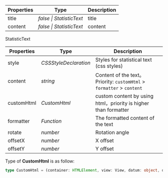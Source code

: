 | Properties | Type                   | Description |
| ---------- | ---------------------- | ----------- |
| title      | _false \| StatisticText_ | title       |
| content    | _false \| StatisticText_ | content     |

StatisticText

| Properties | Type     | Description                       |
| ---------- | -------- | --------------------------------- |
| style      | _CSSStyleDeclaration_   | Styles for statistical text (css styles)       |
| content | _string_ | Content of the text。Priority: `customHtml` > `formatter` > `content` |
| customHtml | _CustomHtml_ | custom content by using html，priority is higher than formatter |
| formatter  | _Function_ | The formatted content of the text |
| rotate     | _number_   | Rotation angle                    |
| offsetX    | _number_   | X offset                          |
| offsetY    | _number_   | Y offset                          |

Type of **CustomHtml** is as follow:

```ts
type CustomHtml = (container: HTMLElement, view: View, datum: object, data: object[]) => string;
```
